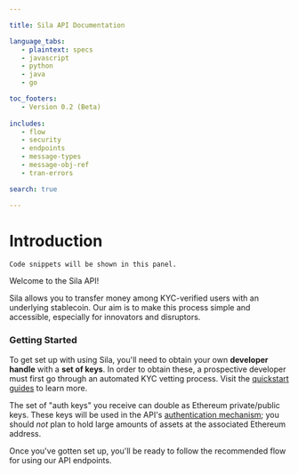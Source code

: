 ```yaml
--- 

title: Sila API Documentation

language_tabs:
   - plaintext: specs
   - javascript
   - python
   - java
   - go

toc_footers:
   - Version 0.2 (Beta)
  
includes:
   - flow
   - security
   - endpoints
   - message-types
   - message-obj-ref
   - tran-errors

search: true 

--- 
```


# Introduction 

```
Code snippets will be shown in this panel.
```

Welcome to the Sila API! 

Sila allows you to transfer money among KYC-verified users with an underlying stablecoin. Our aim is to make this process simple and accessible, especially for innovators and disruptors.

### Getting Started

To get set up with using Sila, you'll need to obtain your own **developer handle** with a **set of keys**. In order to obtain these, a prospective developer must first go through an automated KYC vetting process. Visit the [quickstart guides](https://guide.silamoney.com/api/) to learn more.

The set of "auth keys" you receive can double as Ethereum private/public keys. These keys will be used in the API's [authentication mechanism](#authentication); you should *not* plan to hold large amounts of assets at the associated Ethereum address.

Once you've gotten set up, you'll be ready to follow the recommended flow for using our API endpoints.
